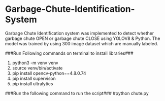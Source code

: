 # Garbage-Chute-Identification-System
Garbage Chute Identification system was implemented to detect whether garbage chute OPEN or garbage chute CLOSE using YOLOV8 &amp; Python. The model was trained by using 300 image dataset which are manually labeled.


###Run Following commands on terminal to install libraries###
1. python3 -m venv venv
2. source venv/bin/activate
3. pip install opencv-python==4.8.0.74
4. pip install supervison
5. pip install ultralytics


###Run the following command to run the script###
#python chute.py

		
